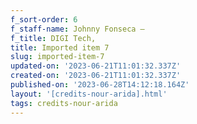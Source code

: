 ```yaml
---
f_sort-order: 6
f_staff-name: Johnny Fonseca –
f_title: DIGI Tech,
title: Imported item 7
slug: imported-item-7
updated-on: '2023-06-21T11:01:32.337Z'
created-on: '2023-06-21T11:01:32.337Z'
published-on: '2023-06-28T14:12:18.164Z'
layout: '[credits-nour-arida].html'
tags: credits-nour-arida
---
```



